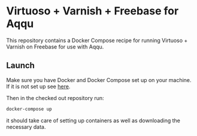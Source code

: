 Virtuoso + Varnish + Freebase for Aqqu
======================================
This repository contains a Docker Compose recipe for running Virtuoso + Varnish
on Freebase for use with Aqqu.

Launch
------
Make sure you have Docker and Docker Compose set up on your machine. If it is
not set up see [here](https://docs.docker.com/compose/install/).

Then in the checked out repository run:
```bash
docker-compose up
```
it should take care of setting up containers as well as downloading the
necessary data.
